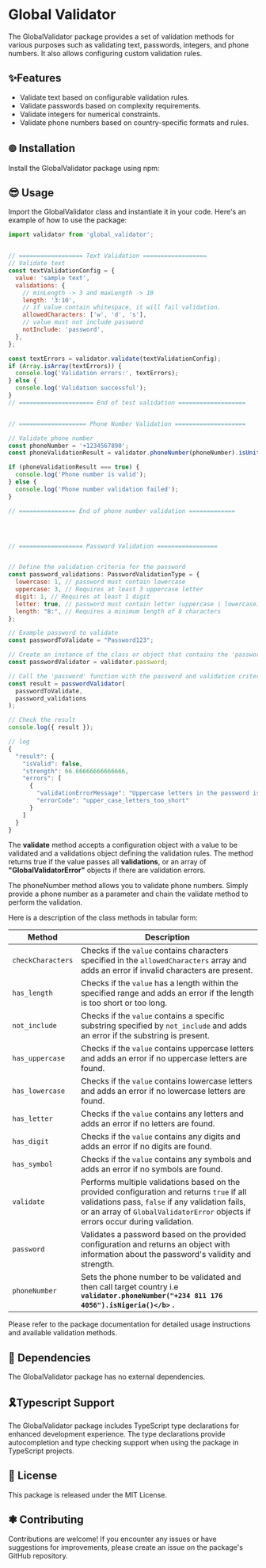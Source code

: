 # Global Validator

The GlobalValidator package provides a set of validation methods for various purposes such as validating text, passwords, integers, and phone numbers. It also allows configuring custom validation rules.

## ✨Features

- Validate text based on configurable validation rules.
- Validate passwords based on complexity requirements.
- Validate integers for numerical constraints.
- Validate phone numbers based on country-specific formats and rules.

## 𖣠 Installation

Install the GlobalValidator package using npm:

## 😎 Usage

Import the GlobalValidator class and instantiate it in your code. Here's an example of how to use the package:

```javascript
import validator from 'global_validator';


// ================== Text Validation ==================
// Validate text
const textValidationConfig = {
  value: 'sample text',
  validations: {
    // minLength -> 3 and maxLength -> 10
    length: '3:10',
    // if value contain whitespace, it will fail validation.
    allowedCharacters: ['w', 'd', 's'],
    // value must not include password
    notInclude: 'password',
  },
};

const textErrors = validator.validate(textValidationConfig);
if (Array.isArray(textErrors)) {
  console.log('Validation errors:', textErrors);
} else {
  console.log('Validation successful');
}
// ===================== End of test validation ===================


// =================== Phone Number Validation ====================

// Validate phone number
const phoneNumber = '+1234567890';
const phoneValidationResult = validator.phoneNumber(phoneNumber).isUnitedStates();

if (phoneValidationResult === true) {
  console.log('Phone number is valid');
} else {
  console.log('Phone number validation failed');
}

// ================ End of phone number validation =============




// ================== Password Validation =================


// Define the validation criteria for the password
const password_validations: PasswordValidationType = {
  lowercase: 1, // password must contain lowercase
  uppercase: 3, // Requires at least 3 uppercase letter
  digit: 1, // Requires at least 1 digit
  letter: true, // password must contain letter (uppercase | lowercase)
  length: "8:", // Requires a minimum length of 8 characters
};

// Example password to validate
const passwordToValidate = "Password123";

// Create an instance of the class or object that contains the 'password' function
const passwordValidator = validator.password;

// Call the 'password' function with the password and validation criteria
const result = passwordValidator(
  passwordToValidate,
  password_validations
);

// Check the result
console.log({ result });

// log
{
  "result": {
    "isValid": false,
    "strength": 66.66666666666666,
    "errors": [
      {
        "validationErrorMessage": "Uppercase letters in the password is too short, include more uppercase letters",
        "errorCode": "upper_case_letters_too_short"
      }
    ]
  }
}


```

The **validate** method accepts a configuration object with a value to be validated and a validations object defining the validation rules. The method returns true if the value passes all **validations**, or an array of **"GlobalValidatorError"** objects if there are validation errors.

The phoneNumber method allows you to validate phone numbers. Simply provide a phone number as a parameter and chain the validate method to perform the validation.

Here is a description of the class methods in tabular form:

| Method            | Description                                                                                                                                                                                                                     |
| ----------------- | ------------------------------------------------------------------------------------------------------------------------------------------------------------------------------------------------------------------------------- |
| `checkCharacters` | Checks if the `value` contains characters specified in the `allowedCharacters` array and adds an error if invalid characters are present.                                                                                       |
| `has_length`      | Checks if the `value` has a length within the specified range and adds an error if the length is too short or too long.                                                                                                         |
| `not_include`     | Checks if the `value` contains a specific substring specified by `not_include` and adds an error if the substring is present.                                                                                                   |
| `has_uppercase`   | Checks if the `value` contains uppercase letters and adds an error if no uppercase letters are found.                                                                                                                           |
| `has_lowercase`   | Checks if the `value` contains lowercase letters and adds an error if no lowercase letters are found.                                                                                                                           |
| `has_letter`      | Checks if the `value` contains any letters and adds an error if no letters are found.                                                                                                                                           |
| `has_digit`       | Checks if the `value` contains any digits and adds an error if no digits are found.                                                                                                                                             |
| `has_symbol`      | Checks if the `value` contains any symbols and adds an error if no symbols are found.                                                                                                                                           |
| `validate`        | Performs multiple validations based on the provided configuration and returns `true` if all validations pass, `false` if any validation fails, or an array of `GlobalValidatorError` objects if errors occur during validation. |
| `password`        | Validates a password based on the provided configuration and returns an object with information about the password's validity and strength.                                                                                     |
| `phoneNumber`     | Sets the phone number to be validated and then call target country i.e <b>`validator.phoneNumber("+234 811 176 4056").isNigeria()</b>` .                                                                                        |

Please refer to the package documentation for detailed usage instructions and available validation methods.

## 🦮 Dependencies

The GlobalValidator package has no external dependencies.

## 🎗️Typescript Support

The GlobalValidator package includes TypeScript type declarations for enhanced development experience. The type declarations provide autocompletion and type checking support when using the package in TypeScript projects.

## 🪪 License

This package is released under the MIT License.

## ❃ Contributing

Contributions are welcome! If you encounter any issues or have suggestions for improvements, please create an issue on the package's GitHub repository.
